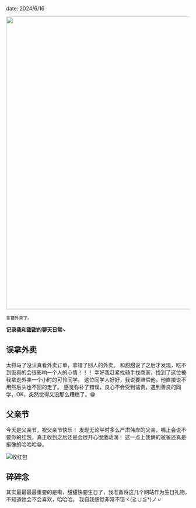date: 2024/6/16

<img src="https://cdn.jsdelivr.net/gh/ayou001/pic-bed/stole.png" width="800" />

<small>拿错外卖了。</small>

**记录我和甜甜的聊天日常~**

## 误拿外卖

太抓马了没认真看外卖订单，拿错了别人的外卖。
和甜甜说了之后才发现，吃不到饭真的会很影响一个人的心情！！！
幸好我赶紧找骑手找商家，找到了这位被我拿走外卖一个小时的可怜同学。
这位同学人好好，我说要赔偿他，他直接说不用然后头也不回的走了。
感觉弥补了错误，良心不会受到谴责，遇到善良的同学，OK，突然觉得又没那么糟糕了。😁

## 父亲节

今天是父亲节，祝父亲节快乐！
发现无论平时多么严肃伟岸的父亲，嘴上会说不要你的红包，真正收到之后还是会很开心很激动滴！
这一点上我俩的爸爸还真是挺像的哈哈哈😁。

![收红包](https://cdn.jsdelivr.net/gh/ayou001/pic-bed/父亲节收红包.jpg)

## 碎碎念

其实最最最最重要的是嘞，甜甜快要生日了，我准备将这几个网站作为生日礼物，不知道她会不会喜欢，哈哈哈。
我自我感觉非常不错ヾ(≧∪≦\*)ノ〃

